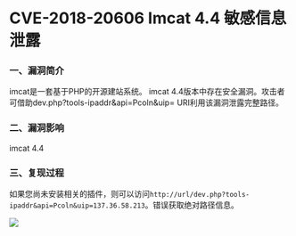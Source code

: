 # CVE-2018-20606 Imcat 4.4 敏感信息泄露

### 一、漏洞简介

imcat是一套基于PHP的开源建站系统。 imcat 4.4版本中存在安全漏洞。攻击者可借助dev.php?tools-ipaddr&api=Pcoln&uip= URI利用该漏洞泄露完整路径。

### 二、漏洞影响

imcat 4.4

### 三、复现过程

如果您尚未安装相关的插件，则可以访问`http://url/dev.php?tools-ipaddr&api=Pcoln&uip=137.36.58.213`。错误获取绝对路径信息。

![](images/15890713550456.png)
